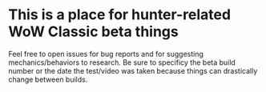 # This is a place for hunter-related WoW Classic beta things
Feel free to open issues for bug reports and for suggesting mechanics/behaviors to research. Be sure to specificy the beta build number or the date the test/video was taken because things can drastically change between builds.
